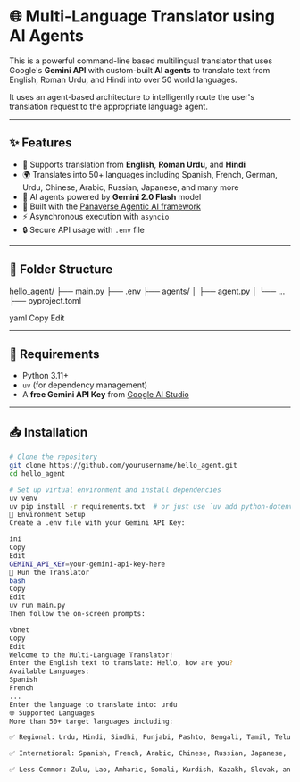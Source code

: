 # 🌐 Multi-Language Translator using AI Agents

This is a powerful command-line based multilingual translator that uses Google's **Gemini API** with custom-built **AI agents** to translate text from English, Roman Urdu, and Hindi into over 50 world languages.

It uses an agent-based architecture to intelligently route the user's translation request to the appropriate language agent.

---

## ✨ Features

- 🔁 Supports translation from **English**, **Roman Urdu**, and **Hindi**
- 🌍 Translates into 50+ languages including Spanish, French, German, Urdu, Chinese, Arabic, Russian, Japanese, and many more
- 🧠 AI agents powered by **Gemini 2.0 Flash** model
- 🚀 Built with the [Panaverse Agentic AI framework](https://github.com/panaversity/learn-agentic-ai)
- ⚡ Asynchronous execution with `asyncio`
- 🔒 Secure API usage with `.env` file

---

## 📂 Folder Structure

hello_agent/
├── main.py
├── .env
├── agents/
│ ├── agent.py
│ └── ...
├── pyproject.toml

yaml
Copy
Edit

---

## 🔧 Requirements

- Python 3.11+
- `uv` (for dependency management)
- A **free Gemini API Key** from [Google AI Studio](https://makersuite.google.com/app/apikey)

---

## 📥 Installation

```bash
# Clone the repository
git clone https://github.com/yourusername/hello_agent.git
cd hello_agent

# Set up virtual environment and install dependencies
uv venv
uv pip install -r requirements.txt  # or just use `uv add python-dotenv` if needed
🔐 Environment Setup
Create a .env file with your Gemini API Key:

ini
Copy
Edit
GEMINI_API_KEY=your-gemini-api-key-here
🚀 Run the Translator
bash
Copy
Edit
uv run main.py
Then follow the on-screen prompts:

vbnet
Copy
Edit
Welcome to the Multi-Language Translator!
Enter the English text to translate: Hello, how are you?
Available Languages:
Spanish
French
...
Enter the language to translate into: urdu
🌐 Supported Languages
More than 50+ target languages including:

✅ Regional: Urdu, Hindi, Sindhi, Punjabi, Pashto, Bengali, Tamil, Telugu

✅ International: Spanish, French, Arabic, Chinese, Russian, Japanese, German

✅ Less Common: Zulu, Lao, Amharic, Somali, Kurdish, Kazakh, Slovak, and more
